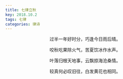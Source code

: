 ```yaml
---
title: 七律立秋
key: 2018.10.2
tags: 七律
categories: 律诗
---
```


<p align="center">过半一年好时分，巧逢今日雨后晴。
</p>
<p align="center">咬秋吃果除火气，苦夏饮冰作水声。
</p>
<p align="center">叶落归根天地事，云飘掠海沧桑情。
</p>
<p align="center">较真何必叹旧往，白发黄花也相同。
</p>
<p align="center"></br>
</p>
